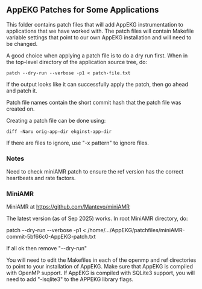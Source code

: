 ## AppEKG Patches for Some Applications

This folder contains patch files that will add AppEKG instrumentation
to applications that we have worked with. The patch files will contain
Makefile variable settings that point to our own AppEKG installation
and will need to be changed.

A good choice when applying a patch file is to do a dry run first. When
in the top-level directory of the application source tree, do:
~~~
patch --dry-run --verbose -p1 < patch-file.txt
~~~
If the output looks like it can successfully apply the patch, then 
go ahead and patch it.

Patch file names contain the short commit hash that the patch file
was created on.

Creating a patch file can be done using:
~~~
diff -Naru orig-app-dir ekginst-app-dir
~~~
If there are files to ignore, use "-x pattern" to ignore files.

### Notes

Need to check miniAMR patch to ensure the ref version has the correct
heartbeats and rate factors.

### MiniAMR

MiniAMR at https://github.com/Mantevo/miniAMR 

The latest version (as of Sep 2025) works. In root MiniAMR directory, do:

patch --dry-run --verbose -p1 < /home/.../AppEKG/patchfiles/miniAMR-commit-5bf66c0-AppEKG-patch.txt

If all ok then remove "--dry-run"

You will need to edit the Makefiles in each of the openmp and ref directories to point to your installation of AppEKG. Make sure that AppEKG is compiled with OpenMP support. If AppEKG is compiled with SQLite3 support, you will need to add "-lsqlite3" to the APPEKG library flags.


